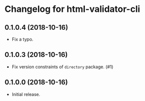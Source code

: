 # Changelog for html-validator-cli

## 0.1.0.4 (2018-10-16)

- Fix a typo.

## 0.1.0.3 (2018-10-16)

- Fix version constraints of `directory` package. (#1)

## 0.1.0.0 (2018-10-16)

- Initial release.

